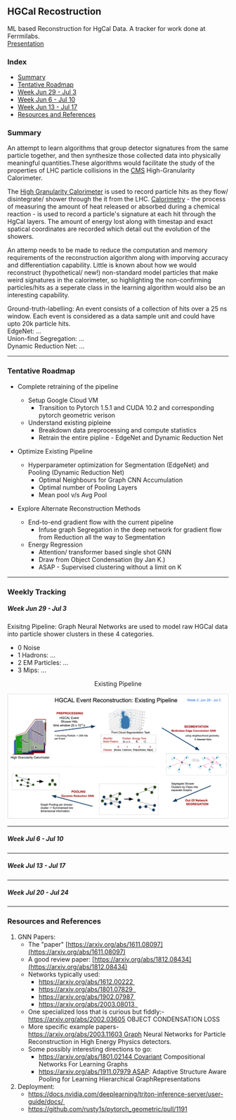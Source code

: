 ## HGCal Recostruction

ML based Reconstruction for HgCal Data. A tracker for work done at Ferrmilabs.\
[Presentation](https://docs.google.com/presentation/d/1WW9HBwumZRxsq518BsyRxTFi64VcT6rng09rtjOeNRk/edit?usp=sharing)

### Index
- [Summary](https://github.com/chhavisharma/hgcal-reco/blob/master/README.md#summary)
- [Tentative Roadmap](https://github.com/chhavisharma/hgcal-reco/blob/master/README.md#tentative-roadmap)
- [Week Jun 29 - Jul 3](https://github.com/chhavisharma/hgcal-reco/blob/master/README.md#week-jun-29---jul-3)
- [Week Jun 6  - Jul 10](https://github.com/chhavisharma/hgcal-reco/blob/master/README.md#week-jul-6---jul-10)
- [Week Jun 13 - Jul 17](https://github.com/chhavisharma/hgcal-reco/blob/master/README.md#week-jun-13---jul-17)
- [Resources and References](https://github.com/chhavisharma/hgcal-reco/blob/master/README.md#resources-and-references)


<!---
### Execution
* Author: [Chhavi Sharma](https://www.linkedin.com/in/chhavi275/)
* Tested on: *TBD*
* Installation Instructions: *TBD*
* Execution Instructions: *TBD*
-->

### Summary 
An attempt to learn algorithms that group detector signatures from the same particle together, and then synthesize those collected data into physically meaningful quantities.These algorithms would facilitate the study of the properties of LHC particle collisions in the [CMS](https://home.cern/science/experiments/cms) High-Granularity Calorimeter.

The [High Granularity Calorimeter](https://cms.cern/news/new-era-calorimetry) is used to record particle hits as they flow/ disintegrate/ shower through the it from the LHC. [Calorimetry](https://cms.cern/news/new-era-calorimetry) - the process of measuring the amount of heat released or absorbed during a chemical reaction - is used to record a particle's signature at each hit through the HgCal layers. The amount of energy lost along with timestap and exact spatical coordinates are recorded which detail out the evolution of the showers. 

An attemp needs to be made to reduce the computation and memory requirements of the reconstruction algorithm along with imporving accuracy and differentiation capability. Little is known about how we would reconstruct (hypothetical/ new!) non-standard model particles that make weird signatures in the calorimeter, so highlighting the non-confirming particles/hits as a seperate class in the learning algorithm would also be an interesting capability.

Ground-truth-labelling: An event consists of a collection of hits over a 25 ns window. Each event is considered as a data sample unit and could have upto 20k particle hits.\
EdgeNet: ...\
Union-find Segregation: ...\
Dynamic Reduction Net: ... 

_________________________________________________________________________________________________


### Tentative Roadmap

- Complete retraining of the pipeline
    - Setup Google Cloud VM
        - Transition to Pytorch 1.5.1 and CUDA 10.2 and corresponding pytorch geometric verison
    - Understand existing pipleine
        - Breakdown data preprocessing and compute statistics
        - Retrain the entire pipline - EdgeNet and Dynamic Reduction Net
    
- Optimize Existing Pipeline
    - Hyperparameter optimization for Segmentation (EdgeNet) and Pooling (Dynamic Reduction Net)
        - Optimal Neighbours for Graph CNN Accumulation
        - Optimal number of Pooling Layers
        - Mean pool v/s Avg Pool 

- Explore Alternate Reconstruction Methods
    - End-to-end gradient flow with the current pipeline 
        - Infuse graph Segregation in the deep network for gradient flow from Reduction all the way to Segmentation
    - Energy Regression
        - Attention/ transformer based single shot GNN
        - Draw from Object Condensation (by Jan K.)
        - ASAP - Supervised clustering without a limit on K

_________________________________________________________________________________________________

### Weekly Tracking


##### Week Jun 29 - Jul 3
 
Exisitng Pipeline: Graph Neural Networks are used to model raw HGCal data into particle shower clusters in these 4 categories.
  - 0 Noise
  - 1 Hadrons: ...
  - 2 EM Particles: ...
  - 3 Mips: ...

<p align="center"> Existing Pipeline </p>
<p align="center">
  <img src="images/ExistingPipeline.png"/>
</p>  

_________________________________________________________________________________________________

##### Week Jul 6 - Jul 10




_________________________________________________________________________________________________

##### Week Jul 13 - Jul 17





_________________________________________________________________________________________________

##### Week Jul 20 - Jul 24





_________________________________________________________________________________________________


### Resources and References 

1. GNN Papers: 
    - The "paper" [https://arxiv.org/abs/1611.08097](https://arxiv.org/abs/1611.08097)
    - A good review paper: [https://arxiv.org/abs/1812.08434](https://arxiv.org/abs/1812.08434)
    - Networks typically used:
      - https://arxiv.org/abs/1612.00222 
      - https://arxiv.org/abs/1801.07829  
      - https://arxiv.org/abs/1902.07987 
      - https://arxiv.org/abs/2003.08013  
    - One specialized loss that is curious but fiddly:- https://arxiv.org/abs/2002.03605 OBJECT CONDENSATION LOSS
    - More specific example papers- https://arxiv.org/abs/2003.11603 Graph Neural Networks for Particle Reconstruction in High Energy Physics detectors.
    - Some possibly interesting directions to go:
      - https://arxiv.org/abs/1801.02144 Covariant Compositional Networks For Learning Graphs
      - https://arxiv.org/abs/1911.07979 ASAP: Adaptive Structure Aware Pooling for Learning Hierarchical GraphRepresentations
2. Deployment:
    - https://docs.nvidia.com/deeplearning/triton-inference-server/user-guide/docs/ 
    - https://github.com/rusty1s/pytorch_geometric/pull/1191
